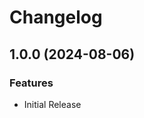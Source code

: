 # Changelog
<!-- markdownlint-disable -->

## 1.0.0 (2024-08-06)


### Features

* Initial Release

<!-- markdownlint-enable -->
